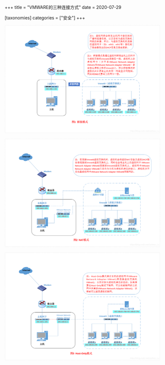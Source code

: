+++
title = "VMWARE的三种连接方式"
date = 2020-07-29

[taxonomies]
categories = ["安全"]
+++

![](images/VMWARE的三种连接方式/20191002161534214.png)

![](images/VMWARE的三种连接方式/20191002171353843.png)

![](images/VMWARE的三种连接方式/20191002172653449.png)